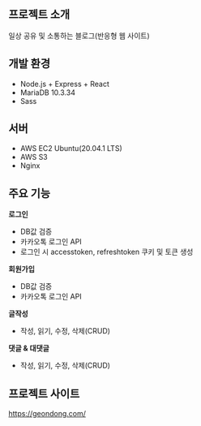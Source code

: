 ## 프로젝트 소개

일상 공유 및 소통하는 블로그(반응형 웹 사이트)

## 개발 환경

- Node.js + Express + React
- MariaDB 10.3.34
- Sass

## 서버

- AWS EC2 Ubuntu(20.04.1 LTS)
- AWS S3
- Nginx

## 주요 기능

**로그인**

- DB값 검증
- 카카오톡 로그인 API
- 로그인 시 accesstoken, refreshtoken 쿠키 및 토큰 생성

**회원가입**

- DB값 검증
- 카카오톡 로그인 API

**글작성**

- 작성, 읽기, 수정, 삭제(CRUD)

**댓글 & 대댓글**

- 작성, 읽기, 수정, 삭제(CRUD)

## 프로젝트 사이트

https://geondong.com/
